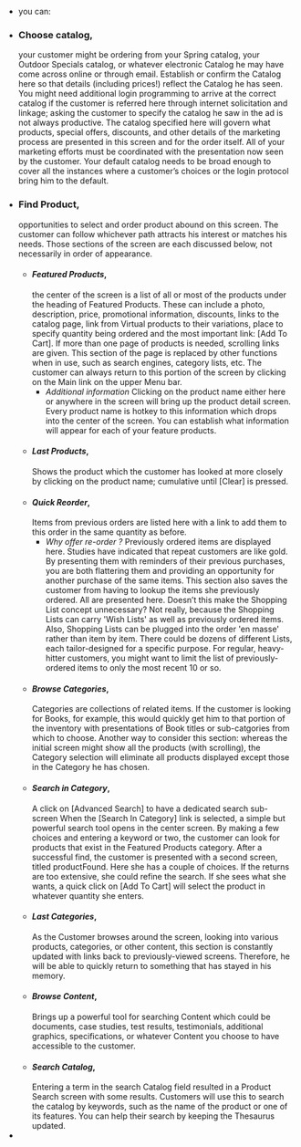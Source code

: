 - you can:
- ### Choose catalog,
  your customer might be ordering from your Spring catalog, your Outdoor Specials catalog, or whatever electronic Catalog he may have come across online or through email. Establish or confirm the Catalog here so that details (including prices!) reflect the Catalog he has seen.
  You might need additional login programming to arrive at the correct catalog if the customer is referred here through internet solicitation and linkage; asking the customer to specify the catalog he saw in the ad is not always productive. The catalog specified here will govern what products, special offers, discounts, and other details of the marketing process are presented in this screen and for the order itself. All of your marketing efforts must be coordinated with the presentation now seen by the customer. Your default catalog needs to be broad enough to cover all the instances where a customer’s choices or the login protocol bring him to the default.
- ### Find Product,
  opportunities to select and order product abound on this screen. The customer can follow whichever path attracts his interest or matches his needs. Those sections of the screen are each discussed below, not necessarily in order of appearance.
	- #### *Featured Products*,
	  the center of the screen is a list of all or most of the products under the heading of Featured Products. These can include a photo, description, price, promotional information, discounts, links to the catalog page, link from Virtual products to their variations, place to specify quantity being ordered and the most important link: [Add To Cart]. If more than one page of products is needed, scrolling links are given.
	  This section of the page is replaced by other functions when in use, such as search engines, category lists, etc. The customer can always return to this portion of the screen by clicking on the Main link on the upper Menu bar.
		- *Additional information*
		  Clicking on the product name either here or anywhere in the screen will bring up the product detail screen.
		  Every product name is hotkey to this information which drops into the center of the screen. You can establish what information will appear for each of your feature products.
	- #### *Last Products*,
	  Shows the product which the customer has looked at more closely by clicking on the product name; cumulative until [Clear] is pressed.
	- #### *Quick Reorder*,
	  Items from previous orders are listed here with a link to add them to this order in the same quantity as before.
		- *Why offer re-order ?*
		  Previously ordered items are displayed here. Studies have indicated that repeat customers are like gold. By presenting them with reminders of their previous purchases, you are both flattering them and providing an opportunity for another purchase of the same items.
		  This section also saves the customer from having to lookup the items she previously ordered. All are presented here.
		  Doesn’t this make the Shopping List concept unnecessary? Not really, because the Shopping Lists can carry 'Wish Lists' as well as previously ordered items. Also, Shopping Lists can be plugged into the order 'en masse' rather than item by item. There could be dozens of different Lists, each tailor-designed for a specific purpose.
		  For regular, heavy-hitter customers, you might want to limit the list of previously-ordered items to only the most recent 10 or so.
	- #### *Browse Categories*,
	  Categories are collections of related items. If the customer is looking for Books, for example, this would quickly get him to that portion of the inventory with presentations of Book titles or sub-catgories from which to choose.
	  Another way to consider this section: whereas the initial screen might show all the products (with scrolling), the Category selection will eliminate all products displayed except those in the Category he has chosen.
	- #### *Search in Category*,
	  A click on [Advanced Search] to have a dedicated search sub-screen
	  When the [Search In Category] link is selected, a simple but powerful search tool opens in the center screen. By making a few choices and entering a keyword or two, the customer can look for products that exist in the Featured Products category.
	  After a successful find, the customer is presented with a second screen, titled productFound. Here she has a couple of choices. If the returns are too extensive, she could refine the search. If she sees what she wants, a quick click on [Add To Cart] will select the product in whatever quantity she enters.
	- #### *Last Categories*,
	  As the Customer browses around the screen, looking into various products, categories, or other content, this section is constantly updated with links back to previously-viewed screens. Therefore, he will be able to quickly return to something that has stayed in his memory.
	- #### *Browse Content*,
	  Brings up a powerful tool for searching Content which could be documents, case studies, test results, testimonials, additional graphics, specifications, or whatever Content you choose to have accessible to the customer.
	- #### *Search Catalog*,
	  Entering a term in the search Catalog field resulted in a Product Search screen with some results.
	  Customers will use this to search the catalog by keywords, such as the name of the product or one of its features. You can help their search by keeping the Thesaurus updated.
-
